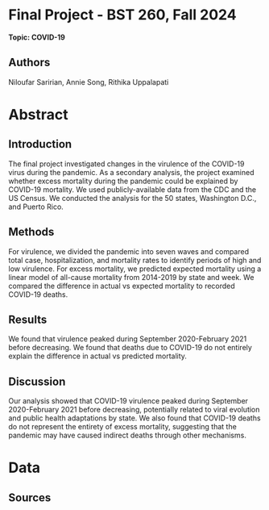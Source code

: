 # Final Project - BST 260, Fall 2024
**Topic: COVID-19**

## Authors
Niloufar Saririan, Annie Song, Rithika Uppalapati

# Abstract
## Introduction
The final project investigated changes in the virulence of the COVID-19 virus during the pandemic. As a secondary analysis, the project examined whether excess mortality during the pandemic could be explained by COVID-19 mortality. We used publicly-available data from the CDC and the US Census. We conducted the analysis for the 50 states, Washington D.C., and Puerto Rico. 
## Methods
For virulence, we divided the pandemic into seven waves and compared total case, hospitalization, and mortality rates to identify periods of high and low virulence. For excess mortality, we predicted expected mortality using a linear model of all-cause mortality from 2014-2019 by state and week. We compared the difference in actual vs expected mortality to recorded COVID-19 deaths. 
## Results
We found that virulence peaked during September 2020-February 2021 before decreasing. We found that deaths due to COVID-19 do not entirely explain the difference in actual vs predicted mortality.
## Discussion
Our analysis showed that COVID-19 virulence peaked during September 2020-February 2021 before decreasing, potentially related to viral evolution and public health adaptations by state. We also found that COVID-19 deaths do not represent the entirety of excess mortality, suggesting that the pandemic may have caused indirect deaths through other mechanisms. 

# Data 
## Sources
